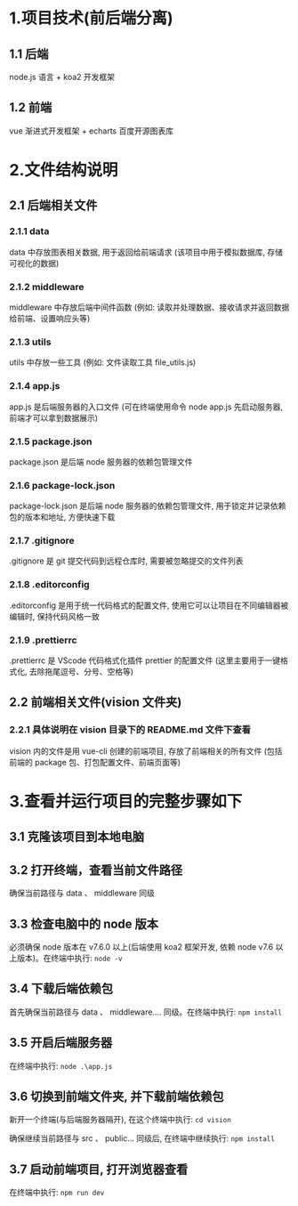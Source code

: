 # 1.项目技术(前后端分离)

## 1.1 后端

node.js 语言 + koa2 开发框架

## 1.2 前端

vue 渐进式开发框架 + echarts 百度开源图表库

# 2.文件结构说明

## 2.1 后端相关文件

### 2.1.1 data

data 中存放图表相关数据, 用于返回给前端请求 (该项目中用于模拟数据库, 存储可视化的数据)

### 2.1.2 middleware

middleware 中存放后端中间件函数 (例如: 读取并处理数据、接收请求并返回数据给前端、设置响应头等)

### 2.1.3 utils

utils 中存放一些工具 (例如: 文件读取工具 file_utils.js)

### 2.1.4 app.js

app.js 是后端服务器的入口文件 (可在终端使用命令 node app.js 先启动服务器, 前端才可以拿到数据展示)

### 2.1.5 package.json

package.json 是后端 node 服务器的依赖包管理文件

### 2.1.6 package-lock.json

package-lock.json 是后端 node 服务器的依赖包管理文件, 用于锁定并记录依赖包的版本和地址, 方便快速下载

### 2.1.7 .gitignore

.gitignore 是 git 提交代码到远程仓库时, 需要被忽略提交的文件列表

### 2.1.8 .editorconfig

.editorconfig 是用于统一代码格式的配置文件, 使用它可以让项目在不同编辑器被编辑时, 保持代码风格一致

### 2.1.9 .prettierrc

.prettierrc 是 VScode 代码格式化插件 prettier 的配置文件 (这里主要用于一键格式化, 去除拖尾逗号、分号、空格等)

## 2.2 前端相关文件(vision 文件夹)

### 2.2.1 具体说明在 vision 目录下的 README.md 文件下查看

vision 内的文件是用 vue-cli 创建的前端项目, 存放了前端相关的所有文件 (包括前端的 package 包、打包配置文件、前端页面等)

# 3.查看并运行项目的完整步骤如下

## 3.1 克隆该项目到本地电脑

## 3.2 打开终端，查看当前文件路径

确保当前路径与 data 、 middleware 同级

## 3.3 检查电脑中的 node 版本

必须确保 node 版本在 v7.6.0 以上(后端使用 koa2 框架开发, 依赖 node v7.6 以上版本)。在终端中执行:
`node -v`

## 3.4 下载后端依赖包

首先确保当前路径与 data 、 middleware.... 同级。在终端中执行:
`npm install`

## 3.5 开启后端服务器

在终端中执行:
`node .\app.js`

## 3.6 切换到前端文件夹, 并下载前端依赖包

新开一个终端(与后端服务器隔开), 在这个终端中执行:
`cd vision`

确保继续当前路径与 src 、 public... 同级后, 在终端中继续执行:
`npm install`

## 3.7 启动前端项目, 打开浏览器查看

在终端中执行:
`npm run dev`
